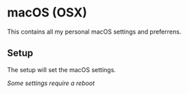 # macOS (OSX)

This contains all my personal macOS settings and preferrens.

## Setup

The setup will set the macOS settings.

_Some settings require a reboot_
